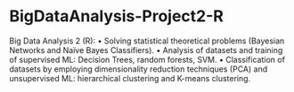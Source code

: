 # BigDataAnalysis-Project2-R
Big Data Analysis 2 (R): 
•	Solving statistical theoretical problems (Bayesian Networks and Naïve Bayes Classifiers).
•	Analysis of datasets and training of supervised ML:  Decision Trees, random forests, SVM.
•	Classification of datasets by employing dimensionality reduction techniques (PCA) and unsupervised ML: hierarchical clustering and K-means clustering.
